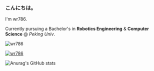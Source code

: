 ### こんにちは。

I'm wr786.

Currently pursuing a Bachelor's in **Robotics Engineering** & **Computer Science** @ *Peking Univ*.

<p align="left"> <img src="https://komarev.com/ghpvc/?username=wr786&color=blueviolet" alt="wr786"/> </p>

<p align="left"> <a href="https://github.com/ryo-ma/github-profile-trophy"><img src="https://github-profile-trophy.vercel.app/?username=wr786&no-frame=true&row=1" alt="wr786" /></a> </p>

![Anurag's GitHub stats](https://github-readme-stats.vercel.app/api?username=wr786&count_private=true&show_icons=true&theme=midnight-purple)
